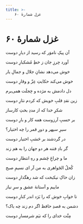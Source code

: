 ```yaml
---
title: >-
    غزل شمارهٔ ۶۰
---
```

# غزل شمارهٔ ۶۰

<div class="b" id="bn1"><div class="m1"><p>آن پیکِ ناموَر که رسید از دیارِ دوست</p></div>
<div class="m2"><p>آورد حِرزِ جان ز خطِ مُشکبارِ دوست</p></div></div>
<div class="b" id="bn2"><div class="m1"><p>خوش می‌دهد نشانِ جلال و جمالِ یار</p></div>
<div class="m2"><p>خوش می‌کند حکایتِ عِزّ و وقارِ دوست</p></div></div>
<div class="b" id="bn3"><div class="m1"><p>دل دادمش به مژده و خِجلَت همی‌برم</p></div>
<div class="m2"><p>زین نقدِ قلبِ خویش که کردم نثارِ دوست</p></div></div>
<div class="b" id="bn4"><div class="m1"><p>شکرِ خدا که از مددِ بختِ کارساز</p></div>
<div class="m2"><p>بر حسبِ آرزوست همه کار و بارِ دوست</p></div></div>
<div class="b" id="bn5"><div class="m1"><p>سیرِ سپهر و دورِ قمر را چه اختیار؟</p></div>
<div class="m2"><p>در گردشند بر حَسَبِ اختیار دوست</p></div></div>
<div class="b" id="bn6"><div class="m1"><p>گر بادِ فتنه هر دو جهان را به هم زند</p></div>
<div class="m2"><p>ما و چراغِ چَشم و رهِ انتظارِ دوست</p></div></div>
<div class="b" id="bn7"><div class="m1"><p>کُحلُ الجَواهری به من آر ای نسیمِ صبح</p></div>
<div class="m2"><p>زان خاکِ نیکبخت که شد رهگذارِ دوست</p></div></div>
<div class="b" id="bn8"><div class="m1"><p>ماییم و آستانهٔ عشق و سرِ نیاز</p></div>
<div class="m2"><p>تا خوابِ خوش که را بَرَد اندر کنارِ دوست</p></div></div>
<div class="b" id="bn9"><div class="m1"><p>دشمن به قصدِ حافظ اگر دم زند چه باک؟</p></div>
<div class="m2"><p>مِنَّت خدای را که نیَم شرمسارِ دوست</p></div></div>